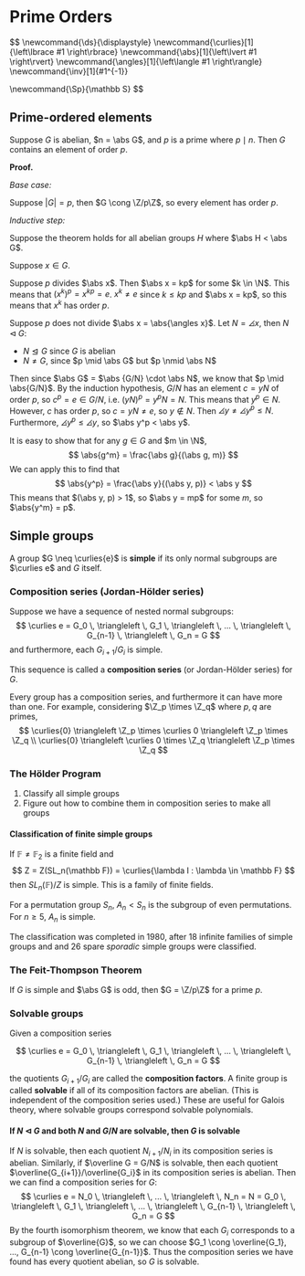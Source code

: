 # Prime Orders

$$
\newcommand{\ds}{\displaystyle}
\newcommand{\curlies}[1]{\left\lbrace #1 \right\rbrace}
\newcommand{\abs}[1]{\left\lvert #1 \right\rvert}
\newcommand{\angles}[1]{\left\langle #1 \right\rangle}
\newcommand{\inv}[1]{#1^{-1}}

\newcommand{\Sp}{\mathbb S}
$$

## Prime-ordered elements

Suppose $G$ is abelian, $n = \abs G$, and $p$ is a prime where $p \mid n$. Then $G$ contains an element of order $p$.

**Proof.**

*Base case:*

Suppose $|G| = p$, then $G \cong \Z/p\Z$, so every element has order $p$.

*Inductive step:*

Suppose the theorem holds for all abelian groups $H$ where $\abs H < \abs G$.

Suppose $x \in G$.

Suppose $p$ divides $\abs x$. Then $\abs x = kp$ for some $k \in \N$. This means that $(x^k)^p = x^{kp} = e$. $x^k \neq e$ since $k \leq kp$ and $\abs x = kp$, so this means that $x^k$ has order $p$.

Suppose $p$ does not divide $\abs x = \abs{\angles x}$. Let $N = \angles x$, then $N \triangleleft G$:

- $N \trianglelefteq G$ since $G$ is abelian
- $N \neq G$, since $p \mid \abs G$ but $p \nmid \abs N$

Then since $\abs G$ = $\abs {G/N} \cdot \abs N$, we know that $p \mid \abs{G/N}$. By the induction hypothesis, $G/N$ has an element $c = yN$ of order $p$, so $c^p = e \in G/N$, i.e. $(yN)^p = y^pN = N$. This means that $y^p \in N$. However, $c$ has order $p$, so $c = yN \neq e$, so $y \notin N$. Then $\angles y \neq \angles{y^p} \leq N$. Furthermore, $\angles{y^p} \leq \angles y$, so $\abs y^p < \abs y$.

It is easy to show that for any $g \in G$ and $m \in \N$,
$$
\abs{g^m} = \frac{\abs g}{(\abs g, m)}
$$
We can apply this to find that
$$
\abs{y^p} = \frac{\abs y}{(\abs y, p)} < \abs y
$$
This means that $(\abs y, p) > 1$, so $\abs y = mp$ for some $m$, so $\abs{y^m} = p$.

## Simple groups

A group $G \neq \curlies{e}$ is **simple** if its only normal subgroups are $\curlies e$ and $G$ itself.

### Composition series (Jordan-Hölder series)

Suppose we have a sequence of nested normal subgroups:
$$
\curlies e = G_0 \, \triangleleft \, G_1 \, \triangleleft \, ... \, \triangleleft \, G_{n-1} \, \triangleleft \, G_n = G
$$
and furthermore, each $G_{i+1}/G_i$ is simple.

This sequence is called a **composition series** (or Jordan-Hölder series) for $G$.

Every group has a composition series, and furthermore it can have more than one. For example, considering $\Z_p \times \Z_q$ where $p, q$ are primes,
$$
\curlies{0} \triangleleft \Z_p \times \curlies 0 \triangleleft \Z_p \times \Z_q \\
\curlies{0} \triangleleft \curlies 0 \times \Z_q \triangleleft \Z_p \times \Z_q
$$

### The Hölder Program

1. Classify all simple groups
2. Figure out how to combine them in composition series to make all groups

#### Classification of finite simple groups

If $\mathbb F \neq \mathbb F_2$ is a finite field and
$$
Z = Z(SL_n(\mathbb F)) = \curlies{\lambda I : \lambda \in \mathbb F}
$$
then $SL_n(\mathbb F)/Z$ is simple. This is a family of finite fields.

For a permutation group $S_n$, $A_n < S_n$ is the subgroup of even permutations. For $n \geq 5$, $A_n$ is simple.

The classification was completed in 1980, after 18 infinite families of simple groups and and 26 spare *sporadic* simple groups were classified.

### The Feit-Thompson Theorem

If $G$ is simple and $\abs G$ is odd, then $G = \Z/p\Z$ for a prime $p$.

### Solvable groups

Given a composition series

$$
\curlies e = G_0 \, \triangleleft \, G_1 \, \triangleleft \, ... \, \triangleleft \, G_{n-1} \, \triangleleft \, G_n = G
$$

the quotients $G_{i+1}/G_i$ are called the **composition factors**. A finite group is called **solvable** if all of its composition factors are abelian. (This is independent of the composition series used.) These are useful for Galois theory, where solvable groups correspond solvable polynomials.

#### If $N \triangleleft G$ and both $N$ and $G/N$ are solvable, then $G$ is solvable

If $N$ is solvable, then each quotient $N_{i+1}/N_i$ in its composition series is abelian. Similarly, if $\overline G = G/N$ is solvable, then each quotient $\overline{G_{i+1}}/\overline{G_i}$ in its composition series is abelian. Then we can find a composition series for $G$:
$$
\curlies e = N_0 \, \triangleleft \, ... \, \triangleleft \, N_n = N = G_0 \, \triangleleft \, G_1 \, \triangleleft \, ... \, \triangleleft \, G_{n-1} \, \triangleleft \, G_n = G
$$
By the fourth isomorphism theorem, we know that each $G_i$ corresponds to a subgroup of $\overline{G}$, so we can choose $G_1 \cong \overline{G_1}, ..., G_{n-1} \cong \overline{G_{n-1}}$. Thus the composition series we have found has every quotient abelian, so $G$ is solvable.